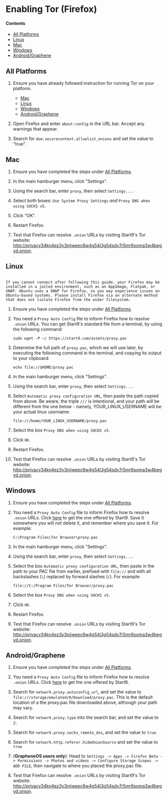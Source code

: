 # Enabling Tor (Firefox)

#### Contents

- [All Platforms](#all-platforms)
- [Linux](#linux)
- [Mac](#mac)
- [Windows](#windows)
- [Android/Graphene](#androidgraphene)

## All Platforms

1. Ensure you have already followed instruction for running Tor on your platform.

   - [Mac](../../device-guides/mac/tor.md)
   - [Linux](../../device-guides/linux/tor.md)
   - [Windows](../../device-guides/windows/tor.md)
   - [Android/Graphene](../../device-guides/android/tor.md)

1. Open Firefox and enter `about:config` in the URL bar. Accept any warnings that appear.

1. Search for `dom.securecontext.allowlist_onions` and set the value to "true".

## Mac

1. Ensure you have completed the steps under [All Platforms](#all-platforms).

1. In the main hamburger menu, click "Settings".

1. Using the search bar, enter `proxy`, then select `Settings...`.

1. Select both boxes: `Use System Proxy Settings` _and_ `Proxy DNS when using SOCKS v5`.

1. Click "OK".

1. Restart Firefox.

1. Test that Firefox can resolve `.onion` URLs by visiting Start9's Tor website: http://privacy34kn4ez3y3nijweec6w4g54i3g54sdv7r5mr6soma3w4begyd.onion.

## Linux

```admonish warning

If you cannot connect after following this guide, your Firefox may be installed in a jailed environment, such as an AppImage, Flatpak, or SNAP. Ubuntu uses a SNAP for Firefox, so you may experience issues on Ubuntu-based systems. Please install Firefox via an alternate method that does not isolate Firefox from the wider filesystem.
```

1.  Ensure you have completed the steps under [All Platforms](#all-platforms).

1.  You need a `Proxy Auto Config` file to inform Firefox how to resolve `.onion` URLs. You can get Start9's standard file from a terminal, by using the following command:

        sudo wget -P ~/ https://start9.com/assets/proxy.pac

1.  Determine the full path of `proxy.pac`, which we will use later, by executing the following command in the terminal, and copying its output to your clipboard:

        echo file://$HOME/proxy.pac

1.  In the main hamburger menu, click "Settings".

1.  Using the search bar, enter `proxy`, then select `Settings...`.

1.  Select `Automatic proxy configuration URL`, then paste the path copied from above. Be aware, the triple `///` is intentional, and your path _will_ be different from the one below - namely, YOUR_LINUX_USERNAME will be your actual linux username:

        file:///home/YOUR_LINUX_USERNAME/proxy.pac

1.  Select the box `Proxy DNS when using SOCKS v5`.

1.  Click `OK`.

1.  Restart Firefox.

1.  Test that Firefox can resolve `.onion` URLs by visiting Start9's Tor website: http://privacy34kn4ez3y3nijweec6w4g54i3g54sdv7r5mr6soma3w4begyd.onion.

## Windows

1.  Ensure you have completed the steps under [All Platforms](#all-platforms).

1.  You need a `Proxy Auto Config` file to inform Firefox how to resolve `.onion` URLs. Click <a href="https://start9.com/assets/proxy.pac" download>here</a> to get the one offered by Start9. Save it somewhere you will not delete it, and remember where you save it. For example:

        C:\Program Files\Tor Browser\proxy.pac

1.  In the main hamburger menu, click "Settings".

1.  Using the search bar, enter `proxy`, then select `Settings...`.

1.  Select the box `Automatic proxy configuration URL`, then paste in the path to your PAC file from earlier, prefixed with `file://` and with all backslashes (`\`) replaced by forward slashes (`/`). For example:

        file://C:/Program Files/Tor Browser/proxy.pac

1.  Select the box `Proxy DNS when using SOCKS v5`.

1.  Click `OK`.

1.  Restart Firefox.

1.  Test that Firefox can resolve `.onion` URLs by visiting Start9's Tor website: http://privacy34kn4ez3y3nijweec6w4g54i3g54sdv7r5mr6soma3w4begyd.onion.

## Android/Graphene

1. Ensure you have completed the steps under [All Platforms](#all-platforms).

1. You need a `Proxy Auto Config` file to inform Firefox how to resolve `.onion` URLs. Click <a href="https://start9.com/assets/proxy.pac" download>here</a> to get the one offered by Start9.

1. Search for `network.proxy.autoconfig_url`, and set the value to `file:///storage/emulated/0/Download/proxy.pac`. This is the default location of a the proxy.pac file downloaded above, although your path may vary.

1. Search for `network.proxy.type` into the search bar, and set the value to `2`:

1. Search for `network.proxy.socks_remote_dns`, and set the value to `true`.

1. Search for `network.http.referer.hideOnionSource` and set the value to `true`

1. (**GrapheneOS users only**): Head to `Settings -> Apps -> Firefox Beta -> Permissions -> Photos and videos -> Configure Storage Scopes -> ADD FILE`, then navigate to where you placed the proxy.pac file.

1. Test that Firefox can resolve `.onion` URLs by visiting Start9's Tor website: http://privacy34kn4ez3y3nijweec6w4g54i3g54sdv7r5mr6soma3w4begyd.onion.
